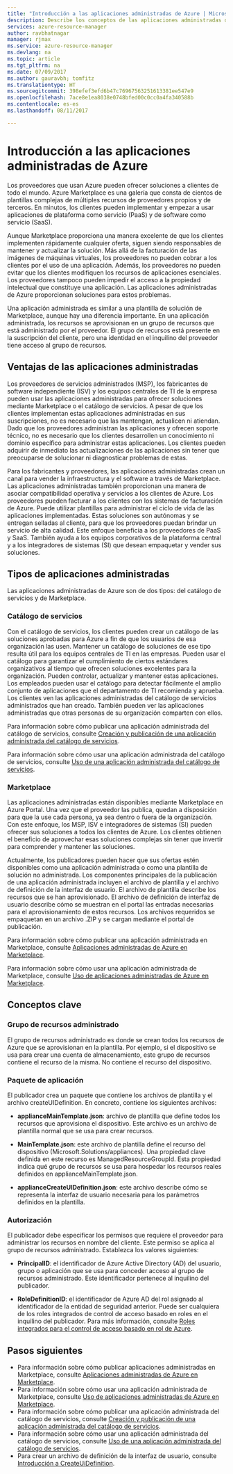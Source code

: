 ```yaml
---
title: "Introducción a las aplicaciones administradas de Azure | Microsoft Docs"
description: Describe los conceptos de las aplicaciones administradas de Azure
services: azure-resource-manager
author: ravbhatnagar
manager: rjmax
ms.service: azure-resource-manager
ms.devlang: na
ms.topic: article
ms.tgt_pltfrm: na
ms.date: 07/09/2017
ms.author: gauravbh; tomfitz
ms.translationtype: HT
ms.sourcegitcommit: 398efef3efd6b47c76967563251613381ee547e9
ms.openlocfilehash: 7ace8e1ea8038e0748bfed00c0cc0a4fa340588b
ms.contentlocale: es-es
ms.lasthandoff: 08/11/2017

---
```


# <a name="azure-managed-applications-overview"></a>Introducción a las aplicaciones administradas de Azure

Los proveedores que usan Azure pueden ofrecer soluciones a clientes de todo el mundo. Azure Marketplace es una galería que consta de cientos de plantillas complejas de múltiples recursos de proveedores propios y de terceros. En minutos, los clientes pueden implementar y empezar a usar aplicaciones de plataforma como servicio (PaaS) y de software como servicio (SaaS). 

Aunque Marketplace proporciona una manera excelente de que los clientes implementen rápidamente cualquier oferta, siguen siendo responsables de mantener y actualizar la solución. Más allá de la facturación de las imágenes de máquinas virtuales, los proveedores no pueden cobrar a los clientes por el uso de una aplicación. Además, los proveedores no pueden evitar que los clientes modifiquen los recursos de aplicaciones esenciales. Los proveedores tampoco pueden impedir el acceso a la propiedad intelectual que constituye una aplicación. Las aplicaciones administradas de Azure proporcionan soluciones para estos problemas. 

Una aplicación administrada es similar a una plantilla de solución de Marketplace, aunque hay una diferencia importante. En una aplicación administrada, los recursos se aprovisionan en un grupo de recursos que está administrado por el proveedor. El grupo de recursos está presente en la suscripción del cliente, pero una identidad en el inquilino del proveedor tiene acceso al grupo de recursos.

## <a name="advantages-of-managed-applications"></a>Ventajas de las aplicaciones administradas

Los proveedores de servicios administrados (MSP), los fabricantes de software independiente (ISV) y los equipos centrales de TI de la empresa pueden usar las aplicaciones administradas para ofrecer soluciones mediante Marketplace o el catálogo de servicios. A pesar de que los clientes implementan estas aplicaciones administradas en sus suscripciones, no es necesario que las mantengan, actualicen ni atiendan. Dado que los proveedores administran las aplicaciones y ofrecen soporte técnico, no es necesario que los clientes desarrollen un conocimiento ni dominio específico para administrar estas aplicaciones. Los clientes pueden adquirir de inmediato las actualizaciones de las aplicaciones sin tener que preocuparse de solucionar ni diagnosticar problemas de estas.

Para los fabricantes y proveedores, las aplicaciones administradas crean un canal para vender la infraestructura y el software a través de Marketplace. Las aplicaciones administradas también proporcionan una manera de asociar compatibilidad operativa y servicios a los clientes de Azure. Los proveedores pueden facturar a los clientes con los sistemas de facturación de Azure. Puede utilizar plantillas para administrar el ciclo de vida de las aplicaciones implementadas. Estas soluciones son autónomas y se entregan selladas al cliente, para que los proveedores puedan brindar un servicio de alta calidad. Este enfoque beneficia a los proveedores de PaaS y SaaS. También ayuda a los equipos corporativos de la plataforma central y a los integradores de sistemas (SI) que desean empaquetar y vender sus soluciones.

## <a name="managed-application-types"></a>Tipos de aplicaciones administradas
Las aplicaciones administradas de Azure son de dos tipos: del catálogo de servicios y de Marketplace.
 
### <a name="service-catalog"></a>Catálogo de servicios  

Con el catálogo de servicios, los clientes pueden crear un catálogo de las soluciones aprobadas para Azure a fin de que los usuarios de esa organización las usen. Mantener un catálogo de soluciones de ese tipo resulta útil para los equipos centrales de TI en las empresas. Pueden usar el catálogo para garantizar el cumplimiento de ciertos estándares organizativos al tiempo que ofrecen soluciones excelentes para la organización. Pueden controlar, actualizar y mantener estas aplicaciones. Los empleados pueden usar el catálogo para detectar fácilmente el amplio conjunto de aplicaciones que el departamento de TI recomienda y aprueba. Los clientes ven las aplicaciones administradas del catálogo de servicios administrados que han creado. También pueden ver las aplicaciones administradas que otras personas de su organización comparten con ellos.
 
Para información sobre cómo publicar una aplicación administrada del catálogo de servicios, consulte [Creación y publicación de una aplicación administrada del catálogo de servicios](managed-application-publishing.md).
 
Para información sobre cómo usar una aplicación administrada del catálogo de servicios, consulte [Uso de una aplicación administrada del catálogo de servicios](managed-application-consumption.md).
 
### <a name="marketplace"></a>Marketplace

Las aplicaciones administradas están disponibles mediante Marketplace en Azure Portal. Una vez que el proveedor las publica, quedan a disposición para que la use cada persona, ya sea dentro o fuera de la organización. Con este enfoque, los MSP, ISV e integradores de sistemas (SI) pueden ofrecer sus soluciones a todos los clientes de Azure. Los clientes obtienen el beneficio de aprovechar esas soluciones complejas sin tener que invertir para comprender y mantener las soluciones. 

Actualmente, los publicadores pueden hacer que sus ofertas estén disponibles como una aplicación administrada o como una plantilla de solución no administrada. Los componentes principales de la publicación de una aplicación administrada incluyen el archivo de plantilla y el archivo de definición de la interfaz de usuario. El archivo de plantilla describe los recursos que se han aprovisionado. El archivo de definición de interfaz de usuario describe cómo se muestran en el portal las entradas necesarias para el aprovisionamiento de estos recursos. Los archivos requeridos se empaquetan en un archivo .ZIP y se cargan mediante el portal de publicación.
 
Para información sobre cómo publicar una aplicación administrada en Marketplace, consulte [Aplicaciones administradas de Azure en Marketplace](managed-application-author-marketplace.md).

Para información sobre cómo usar una aplicación administrada de Marketplace, consulte [Uso de aplicaciones administradas de Azure en Marketplace](managed-application-consume-marketplace.md).

## <a name="key-concepts"></a>Conceptos clave

### <a name="managed-resource-group"></a>Grupo de recursos administrado
El grupo de recursos administrado es donde se crean todos los recursos de Azure que se aprovisionan en la plantilla. Por ejemplo, si el dispositivo se usa para crear una cuenta de almacenamiento, este grupo de recursos contiene el recurso de la misma. No contiene el recurso del dispositivo.

### <a name="appliance-package"></a>Paquete de aplicación
El publicador crea un paquete que contiene los archivos de plantilla y el archivo createUIDefinition. En concreto, contiene los siguientes archivos:

- **applianceMainTemplate.json**: archivo de plantilla que define todos los recursos que aprovisiona el dispositivo. Este archivo es un archivo de plantilla normal que se usa para crear recursos.

- **MainTemplate.json**: este archivo de plantilla define el recurso del dispositivo (Microsoft.Solutions/appliances). Una propiedad clave definida en este recurso es ManagedResourceGroupId. Esta propiedad indica qué grupo de recursos se usa para hospedar los recursos reales definidos en applianceMainTemplate.json.

- **applianceCreateUIDefinition.json**: este archivo describe cómo se representa la interfaz de usuario necesaria para los parámetros definidos en la plantilla.

### <a name="authorization"></a>Autorización
El publicador debe especificar los permisos que requiere el proveedor para administrar los recursos en nombre del cliente. Este permiso se aplica al grupo de recursos administrado. Establezca los valores siguientes:

- **PrincipalID**: el identificador de Azure Active Directory (AD) del usuario, grupo o aplicación que se usa para conceder acceso al grupo de recursos administrado. Este identificador pertenece al inquilino del publicador.

- **RoleDefinitionID**: el identificador de Azure AD del rol asignado al identificador de la entidad de seguridad anterior. Puede ser cualquiera de los roles integrados de control de acceso basado en roles en el inquilino del publicador. Para más información, consulte [Roles integrados para el control de acceso basado en rol de Azure](../active-directory/role-based-access-built-in-roles.md).

## <a name="next-steps"></a>Pasos siguientes

* Para información sobre cómo publicar aplicaciones administradas en Marketplace, consulte [Aplicaciones administradas de Azure en Marketplace](managed-application-author-marketplace.md).
* Para información sobre cómo usar una aplicación administrada de Marketplace, consulte [Uso de aplicaciones administradas de Azure en Marketplace](managed-application-consume-marketplace.md).
* Para información sobre cómo publicar una aplicación administrada del catálogo de servicios, consulte [Creación y publicación de una aplicación administrada del catálogo de servicios](managed-application-publishing.md).
* Para información sobre cómo usar una aplicación administrada del catálogo de servicios, consulte [Uso de una aplicación administrada del catálogo de servicios](managed-application-consumption.md).
* Para crear un archivo de definición de la interfaz de usuario, consulte [Introducción a CreateUiDefinition](managed-application-createuidefinition-overview.md).

